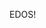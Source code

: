  EDOS!

<!---
victordimittri/victordimittri is a ✨ special ✨ repository because its `README.md` (this file) appears on your GitHub profile.
You can click the Preview link to take a look at your changes.
--->
